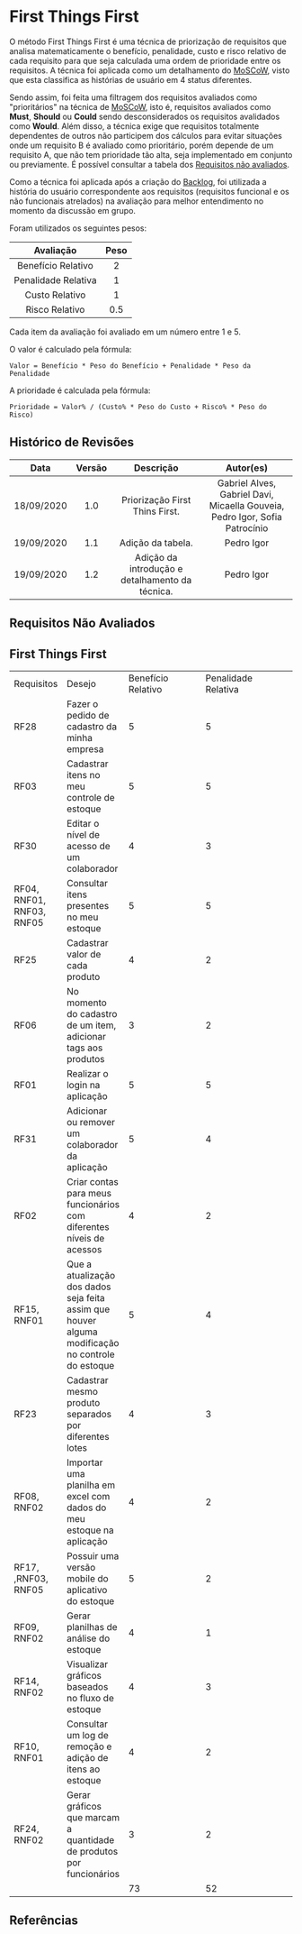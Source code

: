 # First Things First
O método First Things First é uma técnica de priorização de requisitos que analisa matematicamente o benefício, penalidade, custo e risco relativo de cada requisito para que seja calculada uma ordem de prioridade entre os requisitos. A técnica foi aplicada como um detalhamento do [MoSCoW](Modeling/MOSCOW.md), visto que esta classifica as histórias de usuário em 4 status diferentes.

Sendo assim, foi feita uma filtragem dos requisitos avaliados como "prioritários" na técnica de [MoSCoW](Modeling/MOSCOW.md), isto é, requisitos avaliados como **Must**, **Should** ou **Could** sendo desconsiderados os requisitos avalidados como **Would**. Além disso, a técnica exige que requisitos totalmente dependentes de outros não participem dos cálculos para evitar situações onde um requisito B é avaliado como prioritário, porém depende de um requisito A, que não tem prioridade tão alta, seja implementado em conjunto ou previamente. É possível consultar a tabela dos [Requisitos não avaliados](Modeling/FirstThingsFirst.md?id=Requisitos-Não-Avaliados).

Como a técnica foi aplicada após a criação do [Backlog](Modeling/Backlog.md), foi utilizada a história do usuário correspondente aos requisitos (requisitos funcional e os não funcionais atrelados) na avaliação para melhor entendimento no momento da discussão em grupo.

Foram utilizados os seguintes pesos:

|      Avaliação      | Peso |
|:-------------------:|:----:|
| Benefício Relativo  |   2  |
| Penalidade Relativa |   1  |
| Custo Relativo      |   1  |
| Risco Relativo      |  0.5 |

Cada item da avaliação foi avaliado em um número entre 1 e 5.

O valor é calculado pela fórmula:
```
Valor = Benefício * Peso do Benefício + Penalidade * Peso da Penalidade
```

A prioridade é calculada pela fórmula:
```
Prioridade = Valor% / (Custo% * Peso do Custo + Risco% * Peso do Risco)
```



## Histórico de Revisões

| Data | Versão | Descrição | Autor(es) |
|:----:|:------:|:---------:|:---------:|
| 18/09/2020 | 1.0 | Priorização First Thins First. | Gabriel Alves, Gabriel Davi, Micaella Gouveia, Pedro Igor, Sofia Patrocínio |
| 19/09/2020 | 1.1 | Adição da tabela.              | Pedro Igor |
| 19/09/2020 | 1.2 | Adição da introdução e detalhamento da técnica. | Pedro Igor | 

## Requisitos Não Avaliados

## First Things First
<div class="ritz grid-container" dir="ltr">
  <table class="waffle" cellspacing="0" cellpadding="0">
    <tbody>
      <tr style='height:20px;'>
        <td class="s0" dir="ltr">Requisitos</td>
        <td class="s0" dir="ltr">Desejo</td>
        <td class="s1 softmerge" dir="ltr">
          <div class="softmerge-inner" style="width: 121px; left: -1px;">Benefício Relativo</div>
        </td>
        <td class="s1 softmerge" dir="ltr">
          <div class="softmerge-inner" style="width: 141px; left: -1px;">Penalidade Relativa</div>
        </td>
        <td class="s1" dir="ltr">Valor Total</td>
        <td class="s1" dir="ltr">Valor %</td>
        <td class="s1 softmerge" dir="ltr">
          <div class="softmerge-inner" style="width: 97px; left: -1px;">Custo Relativo</div>
        </td>
        <td class="s1" dir="ltr">Custo %</td>
        <td class="s1 softmerge" dir="ltr">
          <div class="softmerge-inner" style="width: 97px; left: -1px;">Risco Relativo</div>
        </td>
        <td class="s1" dir="ltr">Risco %</td>
        <td class="s1" dir="ltr">Prioridade</td>
      </tr>
      <tr style='height:20px;'>
        <td class="s2" dir="ltr">RF28</td>
        <td class="s2" dir="ltr">Fazer o pedido de cadastro da minha empresa</td>
        <td class="s3" dir="ltr">5</td>
        <td class="s3" dir="ltr">5</td>
        <td class="s3">15</td>
        <td class="s3">7,575757576</td>
        <td class="s3" dir="ltr">2</td>
        <td class="s3">4,545454545</td>
        <td class="s3" dir="ltr">1</td>
        <td class="s3">1,923076923</td>
        <td class="s3">1,375661376</td>
      </tr>
      <tr style='height:20px;'>
        <td class="s2">RF03</td>
        <td class="s2">Cadastrar itens no meu controle de estoque</td>
        <td class="s3" dir="ltr">5</td>
        <td class="s3" dir="ltr">5</td>
        <td class="s3">15</td>
        <td class="s3">7,575757576</td>
        <td class="s3" dir="ltr">2</td>
        <td class="s3">4,545454545</td>
        <td class="s3" dir="ltr">2</td>
        <td class="s3">3,846153846</td>
        <td class="s3">1,171171171</td>
      </tr>
      <tr style='height:20px;'>
        <td class="s2">RF30</td>
        <td class="s2">Editar o nível de acesso de um colaborador</td>
        <td class="s3" dir="ltr">4</td>
        <td class="s3" dir="ltr">3</td>
        <td class="s3">11</td>
        <td class="s3">5,555555556</td>
        <td class="s3" dir="ltr">1</td>
        <td class="s3">2,272727273</td>
        <td class="s3" dir="ltr">3</td>
        <td class="s3">5,769230769</td>
        <td class="s3">1,077212806</td>
      </tr>
      <tr style='height:20px;'>
        <td class="s2">RF04, RNF01, RNF03, RNF05</td>
        <td class="s2">Consultar itens presentes no meu estoque</td>
        <td class="s3" dir="ltr">5</td>
        <td class="s3" dir="ltr">5</td>
        <td class="s3">15</td>
        <td class="s3">7,575757576</td>
        <td class="s3" dir="ltr">2</td>
        <td class="s3">4,545454545</td>
        <td class="s3" dir="ltr">3</td>
        <td class="s3">5,769230769</td>
        <td class="s3">1,019607843</td>
      </tr>
      <tr style='height:20px;'>
        <td class="s2">RF25</td>
        <td class="s2">Cadastrar valor de cada produto</td>
        <td class="s3" dir="ltr">4</td>
        <td class="s3" dir="ltr">2</td>
        <td class="s3">10</td>
        <td class="s3">5,050505051</td>
        <td class="s3" dir="ltr">1</td>
        <td class="s3">2,272727273</td>
        <td class="s3" dir="ltr">3</td>
        <td class="s3">5,769230769</td>
        <td class="s3">0,9792843691</td>
      </tr>
      <tr style='height:20px;'>
        <td class="s2" dir="ltr">RF06</td>
        <td class="s2" dir="ltr">No momento do cadastro de um item, adicionar tags aos produtos</td>
        <td class="s3" dir="ltr">3</td>
        <td class="s3" dir="ltr">2</td>
        <td class="s3">8</td>
        <td class="s3">4,04040404</td>
        <td class="s3" dir="ltr">1</td>
        <td class="s3">2,272727273</td>
        <td class="s3" dir="ltr">2</td>
        <td class="s3">3,846153846</td>
        <td class="s3">0,962962963</td>
      </tr>
      <tr style='height:20px;'>
        <td class="s2" dir="ltr">RF01</td>
        <td class="s2" dir="ltr">Realizar o login na aplicação</td>
        <td class="s3" dir="ltr">5</td>
        <td class="s3" dir="ltr">5</td>
        <td class="s3">15</td>
        <td class="s3">7,575757576</td>
        <td class="s3" dir="ltr">3</td>
        <td class="s3">6,818181818</td>
        <td class="s3" dir="ltr">2</td>
        <td class="s3">3,846153846</td>
        <td class="s3">0,8666666667</td>
      </tr>
      <tr style='height:20px;'>
        <td class="s2">RF31</td>
        <td class="s2">Adicionar ou remover um colaborador da aplicação</td>
        <td class="s3" dir="ltr">5</td>
        <td class="s3" dir="ltr">4</td>
        <td class="s3">14</td>
        <td class="s3">7,070707071</td>
        <td class="s3" dir="ltr">2</td>
        <td class="s3">4,545454545</td>
        <td class="s3" dir="ltr">4</td>
        <td class="s3">7,692307692</td>
        <td class="s3">0,8425925926</td>
      </tr>
      <tr style='height:20px;'>
        <td class="s2" dir="ltr">RF02</td>
        <td class="s2" dir="ltr">Criar contas para meus funcionários com diferentes níveis de acessos</td>
        <td class="s3" dir="ltr">4</td>
        <td class="s3" dir="ltr">2</td>
        <td class="s3">10</td>
        <td class="s3">5,050505051</td>
        <td class="s3" dir="ltr">2</td>
        <td class="s3">4,545454545</td>
        <td class="s3" dir="ltr">3</td>
        <td class="s3">5,769230769</td>
        <td class="s3">0,6797385621</td>
      </tr>
      <tr style='height:20px;'>
        <td class="s2">RF15, RNF01</td>
        <td class="s2">Que a atualização dos dados seja feita assim que houver alguma modificação no controle do estoque
        </td>
        <td class="s3" dir="ltr">5</td>
        <td class="s3" dir="ltr">4</td>
        <td class="s3">14</td>
        <td class="s3">7,070707071</td>
        <td class="s3" dir="ltr">4</td>
        <td class="s3">9,090909091</td>
        <td class="s3" dir="ltr">4</td>
        <td class="s3">7,692307692</td>
        <td class="s3">0,5465465465</td>
      </tr>
      <tr style='height:20px;'>
        <td class="s2">RF23</td>
        <td class="s2">Cadastrar mesmo produto separados por diferentes lotes</td>
        <td class="s3" dir="ltr">4</td>
        <td class="s3" dir="ltr">3</td>
        <td class="s3">11</td>
        <td class="s3">5,555555556</td>
        <td class="s3" dir="ltr">3</td>
        <td class="s3">6,818181818</td>
        <td class="s3" dir="ltr">4</td>
        <td class="s3">7,692307692</td>
        <td class="s3">0,5209471767</td>
      </tr>
      <tr style='height:20px;'>
        <td class="s2" dir="ltr">RF08, RNF02</td>
        <td class="s2" dir="ltr">Importar uma planilha em excel com dados do meu estoque na aplicação</td>
        <td class="s3" dir="ltr">4</td>
        <td class="s3" dir="ltr">2</td>
        <td class="s3">10</td>
        <td class="s3">5,050505051</td>
        <td class="s3" dir="ltr">3</td>
        <td class="s3">6,818181818</td>
        <td class="s3" dir="ltr">3</td>
        <td class="s3">5,769230769</td>
        <td class="s3">0,5205205205</td>
      </tr>
      <tr style='height:20px;'>
        <td class="s2">RF17, ,RNF03, RNF05</td>
        <td class="s2">Possuir uma versão mobile do aplicativo do estoque</td>
        <td class="s3" dir="ltr">5</td>
        <td class="s3" dir="ltr">2</td>
        <td class="s3">12</td>
        <td class="s3">6,060606061</td>
        <td class="s3" dir="ltr">4</td>
        <td class="s3">9,090909091</td>
        <td class="s3" dir="ltr">4</td>
        <td class="s3">7,692307692</td>
        <td class="s3">0,4684684685</td>
      </tr>
      <tr style='height:20px;'>
        <td class="s2">RF09, RNF02</td>
        <td class="s2">Gerar planilhas de análise do estoque</td>
        <td class="s3" dir="ltr">4</td>
        <td class="s3" dir="ltr">1</td>
        <td class="s3">9</td>
        <td class="s3">4,545454545</td>
        <td class="s3" dir="ltr">3</td>
        <td class="s3">6,818181818</td>
        <td class="s3" dir="ltr">3</td>
        <td class="s3">5,769230769</td>
        <td class="s3">0,4684684685</td>
      </tr>
      <tr style='height:20px;'>
        <td class="s2" dir="ltr">RF14, RNF02</td>
        <td class="s2" dir="ltr">Visualizar gráficos baseados no fluxo de estoque</td>
        <td class="s3" dir="ltr">4</td>
        <td class="s3" dir="ltr">3</td>
        <td class="s3">11</td>
        <td class="s3">5,555555556</td>
        <td class="s3" dir="ltr">4</td>
        <td class="s3">9,090909091</td>
        <td class="s3" dir="ltr">4</td>
        <td class="s3">7,692307692</td>
        <td class="s3">0,4294294294</td>
      </tr>
      <tr style='height:20px;'>
        <td class="s2">RF10, RNF01</td>
        <td class="s2">Consultar um log de remoção e adição de itens ao estoque</td>
        <td class="s3" dir="ltr">4</td>
        <td class="s3" dir="ltr">2</td>
        <td class="s3">10</td>
        <td class="s3">5,050505051</td>
        <td class="s3" dir="ltr">4</td>
        <td class="s3">9,090909091</td>
        <td class="s3" dir="ltr">3</td>
        <td class="s3">5,769230769</td>
        <td class="s3">0,4217356042</td>
      </tr>
      <tr style='height:20px;'>
        <td class="s2" dir="ltr">RF24, RNF02</td>
        <td class="s2" dir="ltr">Gerar gráficos que marcam a quantidade de produtos por funcionários</td>
        <td class="s3" dir="ltr">3</td>
        <td class="s3" dir="ltr">2</td>
        <td class="s3">8</td>
        <td class="s3">4,04040404</td>
        <td class="s3" dir="ltr">3</td>
        <td class="s3">6,818181818</td>
        <td class="s3" dir="ltr">4</td>
        <td class="s3">7,692307692</td>
        <td class="s3">0,378870674</td>
      </tr>
      <tr style='height:20px;'>
        <td class="s4"></td>
        <td class="s4"></td>
        <td class="s5">73</td>
        <td class="s5">52</td>
        <td class="s5">198</td>
        <td class="s5">100</td>
        <td class="s5">44</td>
        <td class="s5">100</td>
        <td class="s5">52</td>
        <td class="s5">100</td>
        <td class="s4"></td>
      </tr>
    </tbody>
  </table>
</div>

## Referências
